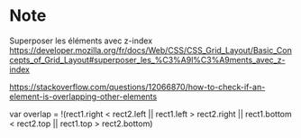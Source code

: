 # Note
Superposer les éléments avec z-index
https://developer.mozilla.org/fr/docs/Web/CSS/CSS_Grid_Layout/Basic_Concepts_of_Grid_Layout#superposer_les_%C3%A9l%C3%A9ments_avec_z-index

https://stackoverflow.com/questions/12066870/how-to-check-if-an-element-is-overlapping-other-elements

var overlap = !(rect1.right < rect2.left || 
                rect1.left > rect2.right || 
                rect1.bottom < rect2.top || 
                rect1.top > rect2.bottom)
